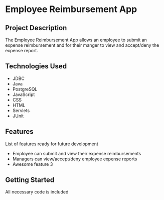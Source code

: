 # Employee Reimbursement App

## Project Description

The Employee Reimbursement App allows an employee to submit an expense reimbursement and for their manger to view and accept/deny the expense report. 

## Technologies Used

* JDBC 
* Java 
* PostgreSQL 
* JavaScript 
* CSS 
* HTML 
* Servlets 
* JUnit

## Features

List of features ready for future development
* Employee can submit and view their expense reimbursements
* Managers can view/accept/deny employee expense reports
* Awesome feature 3

## Getting Started
   
All necessary code is included
